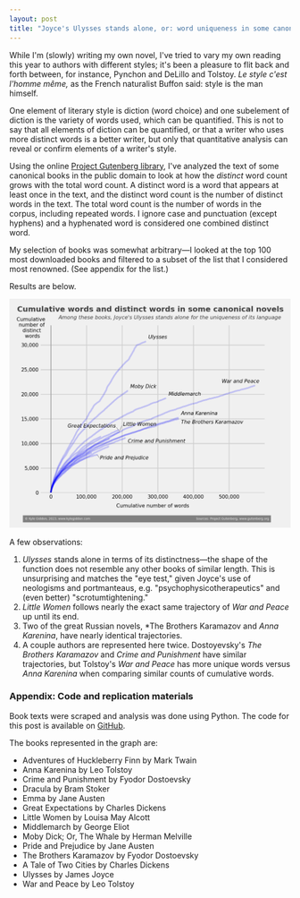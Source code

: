 ```yaml
---
layout: post
title: "Joyce's Ulysses stands alone, or: word uniqueness in some canonical books"
---
```


While I'm (slowly) writing my own novel, I've tried to vary my own reading this year to authors with different styles; it's been a pleasure to flit back and forth between, for instance, Pynchon and DeLillo and Tolstoy. *Le style c'est l'homme même,* as the French naturalist Buffon said: style is the man himself.

One element of literary style is diction (word choice) and one subelement of diction is the variety of words used, which can be quantified. This is not to say that all elements of diction can be quantified, or that a writer who uses more distinct words is a better writer, but only that quantitative analysis can reveal or confirm elements of a writer's style.

Using the online [Project Gutenberg library](https://www.gutenberg.org/), I've analyzed the text of some canonical books in the public domain to look at how the *distinct* word count grows with the total word count. A distinct word is a word that appears at least once in the text, and the distinct word count is the number of distinct words in the text. The total word count is the number of words in the corpus, including repeated words. I ignore case and punctuation (except hyphens) and a hyphenated word is considered one combined distinct word.

My selection of books was somewhat arbitrary—I looked at the top 100 most downloaded books and filtered to a subset of the list that I considered most renowned. (See appendix for the list.)

Results are below.

![Distinct word count vs. total word count](/images/book_word_count.png)

A few observations:

1. *Ulysses* stands alone in terms of its distinctness—the shape of the function does not resemble any other books of similar length. This is unsurprising and matches the "eye test," given Joyce's use of neologisms and portmanteaus, e.g. "psychophysicotherapeutics" and (even better) "scrotumtightening."
2. *Little Women* follows nearly the exact same trajectory of *War and Peace* up until its end.
3. Two of the great Russian novels, *The Brothers Karamazov and *Anna Karenina*, have nearly identical trajectories.
4. A couple authors are represented here twice. Dostoyevsky's *The Brothers Karamazov* and *Crime and Punishment* have similar trajectories, but Tolstoy's *War and Peace* has more unique words versus *Anna Karenina* when comparing similar counts of cumulative words.

### Appendix: Code and replication materials

Book texts were scraped and analysis was done using Python. The code for this post is available on [GitHub](https://github.com/khgiddon/misc/tree/main/book_vocabulary/web_test).

The books represented in the graph are:

- Adventures of Huckleberry Finn by Mark Twain
- Anna Karenina by Leo Tolstoy
- Crime and Punishment by Fyodor Dostoevsky
- Dracula by Bram Stoker
- Emma by Jane Austen
- Great Expectations by Charles Dickens
- Little Women by Louisa May Alcott
- Middlemarch by George Eliot
- Moby Dick; Or, The Whale by Herman Melville
- Pride and Prejudice by Jane Austen
- The Brothers Karamazov by Fyodor Dostoevsky
- A Tale of Two Cities by Charles Dickens
- Ulysses by James Joyce
- War and Peace by Leo Tolstoy